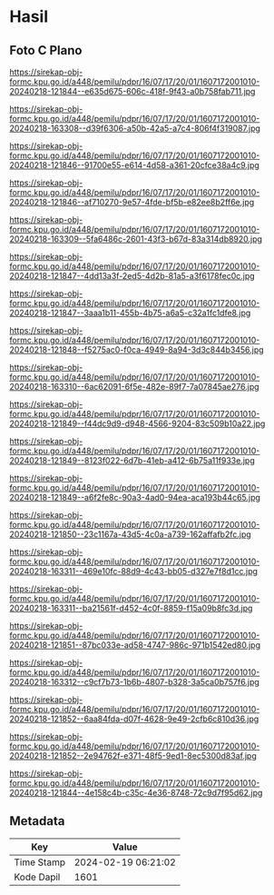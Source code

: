# Hasil

## Foto C Plano

https://sirekap-obj-formc.kpu.go.id/a448/pemilu/pdpr/16/07/17/20/01/1607172001010-20240218-121844--e635d675-606c-418f-9f43-a0b758fab711.jpg

https://sirekap-obj-formc.kpu.go.id/a448/pemilu/pdpr/16/07/17/20/01/1607172001010-20240218-163308--d39f6306-a50b-42a5-a7c4-806f4f319087.jpg

https://sirekap-obj-formc.kpu.go.id/a448/pemilu/pdpr/16/07/17/20/01/1607172001010-20240218-121846--91700e55-e614-4d58-a361-20cfce38a4c9.jpg

https://sirekap-obj-formc.kpu.go.id/a448/pemilu/pdpr/16/07/17/20/01/1607172001010-20240218-121846--af710270-9e57-4fde-bf5b-e82ee8b2ff6e.jpg

https://sirekap-obj-formc.kpu.go.id/a448/pemilu/pdpr/16/07/17/20/01/1607172001010-20240218-163309--5fa6486c-2601-43f3-b67d-83a314db8920.jpg

https://sirekap-obj-formc.kpu.go.id/a448/pemilu/pdpr/16/07/17/20/01/1607172001010-20240218-121847--4dd13a3f-2ed5-4d2b-81a5-a3f6178fec0c.jpg

https://sirekap-obj-formc.kpu.go.id/a448/pemilu/pdpr/16/07/17/20/01/1607172001010-20240218-121847--3aaa1b11-455b-4b75-a6a5-c32a1fc1dfe8.jpg

https://sirekap-obj-formc.kpu.go.id/a448/pemilu/pdpr/16/07/17/20/01/1607172001010-20240218-121848--f5275ac0-f0ca-4949-8a94-3d3c844b3456.jpg

https://sirekap-obj-formc.kpu.go.id/a448/pemilu/pdpr/16/07/17/20/01/1607172001010-20240218-163310--6ac62091-6f5e-482e-89f7-7a07845ae276.jpg

https://sirekap-obj-formc.kpu.go.id/a448/pemilu/pdpr/16/07/17/20/01/1607172001010-20240218-121849--f44dc9d9-d948-4566-9204-83c509b10a22.jpg

https://sirekap-obj-formc.kpu.go.id/a448/pemilu/pdpr/16/07/17/20/01/1607172001010-20240218-121849--8123f022-6d7b-41eb-a412-6b75a11f933e.jpg

https://sirekap-obj-formc.kpu.go.id/a448/pemilu/pdpr/16/07/17/20/01/1607172001010-20240218-121849--a6f2fe8c-90a3-4ad0-94ea-aca193b44c65.jpg

https://sirekap-obj-formc.kpu.go.id/a448/pemilu/pdpr/16/07/17/20/01/1607172001010-20240218-121850--23c1167a-43d5-4c0a-a739-162affafb2fc.jpg

https://sirekap-obj-formc.kpu.go.id/a448/pemilu/pdpr/16/07/17/20/01/1607172001010-20240218-163311--469e10fc-88d9-4c43-bb05-d327e7f8d1cc.jpg

https://sirekap-obj-formc.kpu.go.id/a448/pemilu/pdpr/16/07/17/20/01/1607172001010-20240218-163311--ba21561f-d452-4c0f-8859-f15a09b8fc3d.jpg

https://sirekap-obj-formc.kpu.go.id/a448/pemilu/pdpr/16/07/17/20/01/1607172001010-20240218-121851--87bc033e-ad58-4747-986c-971b1542ed80.jpg

https://sirekap-obj-formc.kpu.go.id/a448/pemilu/pdpr/16/07/17/20/01/1607172001010-20240218-163312--c9cf7b73-1b6b-4807-b328-3a5ca0b757f6.jpg

https://sirekap-obj-formc.kpu.go.id/a448/pemilu/pdpr/16/07/17/20/01/1607172001010-20240218-121852--6aa84fda-d07f-4628-9e49-2cfb6c810d36.jpg

https://sirekap-obj-formc.kpu.go.id/a448/pemilu/pdpr/16/07/17/20/01/1607172001010-20240218-121852--2e94762f-e371-48f5-9ed1-8ec5300d83af.jpg

https://sirekap-obj-formc.kpu.go.id/a448/pemilu/pdpr/16/07/17/20/01/1607172001010-20240218-121844--4e158c4b-c35c-4e36-8748-72c9d7f95d62.jpg


## Metadata

| Key        | Value               |
| ---------- | ------------------- |
| Time Stamp | 2024-02-19 06:21:02 |
| Kode Dapil | 1601                |




